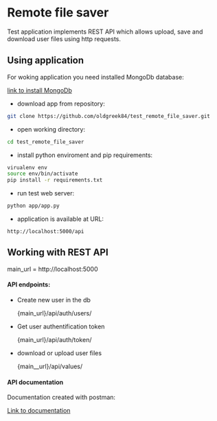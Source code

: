 # Remote file saver


Test application implements REST API which allows
upload, save and download user files using http requests.


## Using application

For woking application you need installed MongoDb database:

[link to install MongoDb](https://docs.mongodb.com/manual/installation/)


- download app from repository:

```bash
git clone https://github.com/oldgreek84/test_remote_file_saver.git
```

- open working directory:

```bash
cd test_remote_file_saver
```

- install python enviroment and pip requirements:

```bash
virualenv env
source env/bin/activate
pip install -r requirements.txt
```

- run test web server:

```bash
python app/app.py
```

- application is available at URL:

```vim
http://localhost:5000/api
```

## Working with REST API

main_url = http://localhost:5000

#### API endpoints:

- Create new user in the db

  {main_url}/api/auth/users/

- Get user authentification token

  {main_url}/api/auth/token/

- download or upload user files

  {main__url}/api/values/

#### API documentation

Documentation created with postman:

[Link to documentation](https://explore.postman.com/api/7616/test-remote-file-saver-with-rest-api)
